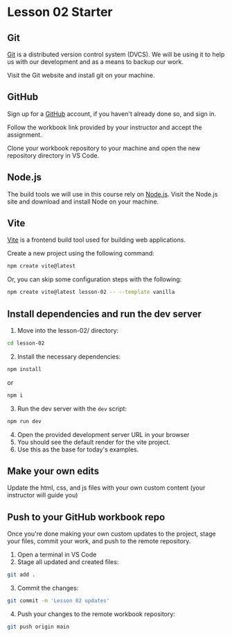 # Lesson 02 Starter

## Git

[Git](https://git-scm.com/) is a distributed version control system (DVCS). We will be using it to help us with our development and as a means to backup our work.

Visit the Git website and install git on your machine.

## GitHub

Sign up for a [GitHub](https://github.com/) account, if you haven't already done so, and sign in.

Follow the workbook link provided by your instructor and accept the assignment.

Clone your workbook repository to your machine and open the new repository directory in VS Code.

## Node.js

The build tools we will use in this course rely on [Node.js](https://nodejs.org/en). Visit the Node.js site and download and install Node on your machine.

## Vite

[Vite](https://vite.dev/) is a frontend build tool used for building web applications.

Create a new project using the following command:

```sh
npm create vite@latest
```

Or, you can skip some configuration steps with the following:

```sh
npm create vite@latest lesson-02 -- --template vanilla
```

## Install dependencies and run the dev server

1. Move into the lesson-02/ directory:
```sh
cd lesson-02
```
2. Install the necessary dependencies:
```sh
npm install
```
or
```sh
npm i
```
3. Run the dev server with the `dev` script: 
```sh
npm run dev
```
4. Open the provided development server URL in your browser
5. You should see the default render for the vite project.
6. Use this as the base for today's examples.

## Make your own edits

Update the html, css, and js files with your own custom content (your instructor will guide you)

## Push to your GitHub workbook repo

Once you're done making your own custom updates to the project, stage your files, commit your work, and push to the remote repository.

1. Open a terminal in VS Code
2. Stage all updated and created files:
```sh
git add .
```
3. Commit the changes:
```sh
git commit -m 'Lesson 02 updates'
```
4. Push your changes to the remote workbook repository: 
```sh
git push origin main
```